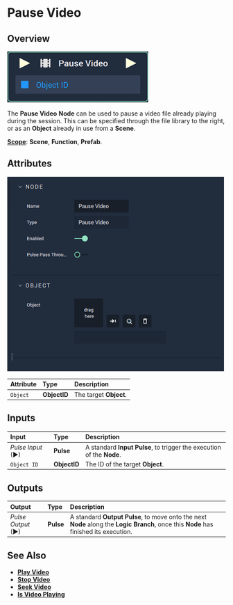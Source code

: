 # Pause Video

## Overview

![The Pause Video Node.](../../../.gitbook/assets/node-pause-video.png)

The **Pause Video** **Node** can be used to pause a video file already playing during the session. This can be specified through the file library to the right, or as an **Object** already in use from a **Scene**.

[**Scope**](../../overview.md#scopes): **Scene**, **Function**, **Prefab**.

## Attributes

![The Pause Video Node Attributes.](../../../.gitbook/assets/node-pause-video-attr.png)

| Attribute | Type | Description |
| :--- | :--- | :--- |
| `Object` | **ObjectID** | The target **Object**. |

## Inputs

| Input | Type | Description |
| :--- | :--- | :--- |
| _Pulse Input_ \(►\) | **Pulse** | A standard **Input Pulse**, to trigger the execution of the **Node**. |
| `Object ID` | **ObjectID** | The ID of the target **Object**. |

## Outputs

| Output | Type | Description |
| :--- | :--- | :--- |
| _Pulse Output_ \(►\) | **Pulse** | A standard **Output Pulse**, to move onto the next **Node** along the **Logic Branch**, once this **Node** has finished its execution. |

## See Also

* [**Play Video**](playvideo.md)
* [**Stop Video**](stopvideo.md)
* [**Seek Video**](seekvideo.md)
* [**Is Video Playing**](isvideoplaying.md)

